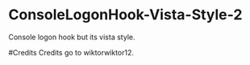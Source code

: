 # ConsoleLogonHook-Vista-Style-2
Console logon hook but its vista style.

#Credits
Credits go to wiktorwiktor12.
